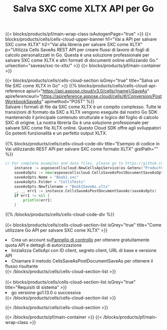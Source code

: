 ﻿---
title:  Salva SXC come XLTX API per Go
description:  Utilizzo di Aspose.Cells Cloud SDK for Go per salvare il file in formato SXC come file in formato XLTX.
url: /it/go/saveas/sxc-to-xltx/
---
{{< blocks/products/pf/main-wrap-class isAutogenPage="true" >}}
{{< blocks/products/cells/cells-cloud-upper-banner h1="Vai a API per salvare SXC come XLTX" h2="Vai alla libreria per salvare SXC come XLTX" p="Utilizza Cells SaveAs REST API per creare flussi di lavoro di fogli di calcolo personalizzati in Go. Questa è una soluzione professionale per salvare SXC come XLTX e altri formati di documenti online utilizzando Go." urlsection="saveas/sxc-to-xltx/" >}}
{{< blocks/products/pf/main-container >}}

{{< blocks/products/cells/cells-cloud-section isGrey="true" title="Salva un file SXC come XLTX in Go" >}}
{{% blocks/products/cells/cells-cloud-api-reference apiurl="https://api.aspose.cloud/v3.0/cells/{name}/SaveAs" apireferenceurl="https://apireference.aspose.cloud/cells/#/Conversion/PostWorkbookSaveAs" apimethod="POST" %}}
<br/>
Salvare i formati di file da SXC come XLTX è un compito complesso. Tutte le transizioni di formato da SXC a XLTX vengono eseguite dal nostro Go SDK mantenendo il principale contenuto strutturale e logico del foglio di calcolo SXC di origine. La nostra libreria Go è una soluzione professionale per salvare SXC come file XLTX online. Questo Cloud SDK offre agli sviluppatori Go potenti funzionalità e un perfetto output XLTX.
<br/>
<br/>
{{% blocks/products/cells/cells-cloud-code-div title="Esempio di codice in Vai utilizzando REST API per salvare SXC come formato XLTX" gistPath="" %}}
  
```go
// For complete examples and data files, please go to https://github.com/aspose-cells-cloud/aspose-cells-cloud-go/
    instance := asposecellscloud.NewCellsApiService(os.Getenv("ProductClientId"), os.Getenv("ProductClientSecret"))
    saveAsOpts := new(asposecellscloud.CellsSaveAsPostDocumentSaveAsOpts)
    saveAsOpts.Name = "Book1.sxc"
    saveAsOpts.Folder = "CellsTests"
    saveAsOpts.Newfilename = "Book1SaveAs.xltx"
    _, _, err1 := instance.CellsSaveAsPostDocumentSaveAs(saveAsOpts)
    if err1 != nil {
	    println(err1)
    }
```
  
{{% /blocks/products/cells/cells-cloud-code-div %}}
<br/>
<br/>
{{< blocks/products/cells/cells-cloud-section-list isGrey="true" title="Come utilizzare Go API per salvare SXC come XLTX" >}}
<li> Crea un account su<a href="https://dashboard.aspose.cloud/">Pannello di controllo</a> per ottenere gratuitamente quota API e dettagli di autorizzazione</li>
<li>Inizializza CellsApi con ID client, segreto client, URL di base e versione API</li>
<li>Chiamare il metodo CellsSaveAsPostDocumentSaveAs per ottenere il flusso risultante</li>
{{< /blocks/products/cells/cells-cloud-section-list >}}
<br/>
<br/>
{{< blocks/products/cells/cells-cloud-section-list isGrey="true" title="Requisiti di sistema" >}}
<li>go versione go1.13.0 o successiva</li>
{{< /blocks/products/cells/cells-cloud-section-list >}}

{{< /blocks/products/cells/cells-cloud-section >}}

{{< /blocks/products/pf/main-container >}}
{{< /blocks/products/pf/main-wrap-class >}}

